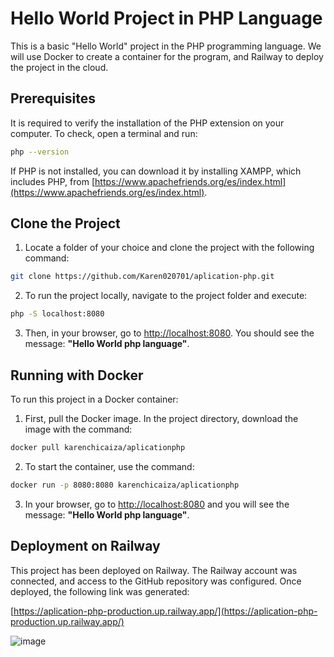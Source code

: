 # Hello World Project in PHP Language

This is a basic "Hello World" project in the PHP programming language. We will use Docker to create a container for the program, and Railway to deploy the project in the cloud.

## Prerequisites

It is required to verify the installation of the PHP extension on your computer. To check, open a terminal and run:

```bash
php --version
```

If PHP is not installed, you can download it by installing XAMPP, which includes PHP, from [https://www.apachefriends.org/es/index.html](https://www.apachefriends.org/es/index.html).

## Clone the Project

1. Locate a folder of your choice and clone the project with the following command:

```bash
git clone https://github.com/Karen020701/aplication-php.git
```

2. To run the project locally, navigate to the project folder and execute:

```bash
php -S localhost:8080
```

3. Then, in your browser, go to [http://localhost:8080](http://localhost:8080). You should see the message: **"Hello World php language"**.

## Running with Docker

To run this project in a Docker container:

1. First, pull the Docker image. In the project directory, download the image with the command:

```bash
docker pull karenchicaiza/aplicationphp
```

2. To start the container, use the command:

```bash
docker run -p 8080:8080 karenchicaiza/aplicationphp
```

3. In your browser, go to [http://localhost:8080](http://localhost:8080) and you will see the message: **"Hello World php language"**.

## Deployment on Railway

This project has been deployed on Railway. The Railway account was connected, and access to the GitHub repository was configured. Once deployed, the following link was generated:

[https://aplication-php-production.up.railway.app/](https://aplication-php-production.up.railway.app/)


![image](https://github.com/user-attachments/assets/33dc86e5-a4fc-4ed3-8de4-85abe4ee18e9)
